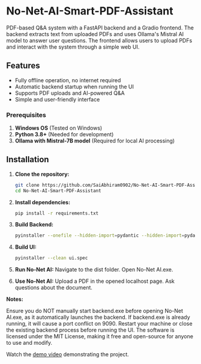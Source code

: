 # No-Net-AI-Smart-PDF-Assistant
PDF-based Q&A system with a FastAPI backend and a Gradio frontend. The backend extracts text from uploaded PDFs and uses Ollama's Mistral AI model to answer user questions. The frontend allows users to upload PDFs and interact with the system through a simple web UI.

## Features
- Fully offline operation, no internet required
- Automatic backend startup when running the UI
- Supports PDF uploads and AI-powered Q&A
- Simple and user-friendly interface

### **Prerequisites**
1. **Windows OS** (Tested on Windows)
2. **Python 3.8+** (Needed for development)
3. **Ollama with Mistral-7B model** (Required for local AI processing)

## Installation  

1. **Clone the repository:**  
   ```bash
   git clone https://github.com/SaiAbhiram0902/No-Net-AI-Smart-PDF-Assistant
   cd No-Net-AI-Smart-PDF-Assistant
   ```
   
2. **Install dependencies:**
   ```bash
   pip install -r requirements.txt
   ```

3. **Build Backend:**
   ```bash
   pyinstaller --onefile --hidden-import=pydantic --hidden-import=pydantic-core --hidden-import=pydantic.deprecated.decorator backend.py
   ```
   
4. **Build UI:**
   ```bash
   pyinstaller --clean ui.spec
   
5. **Run No-Net AI:**
   Navigate to the dist folder.
   Open No-Net AI.exe.

6. **Use No-Net AI:**
   Upload a PDF in the opened localhost page.
   Ask questions about the document.

**Notes:**

Ensure you do NOT manually start backend.exe before opening No-Net AI.exe, as it automatically launches the backend.
If backend.exe is already running, it will cause a port conflict on 9090. Restart your machine or close the existing backend process before running the UI.
The software is licensed under the MIT License, making it free and open-source for anyone to use and modify.
   
Watch the [demo video](https://drive.google.com/file/d/1ZQG2AOojyNiEti_pFISFRkd-5VOFR4Jo/view?usp=drive_link) demonstrating the project.
